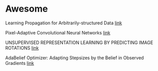 # Awesome

Learning Propagation for Arbitrarily-structured Data [link](https://arxiv.org/pdf/1909.11237.pdf)

Pixel-Adaptive Convolutional Neural Networks [link](https://arxiv.org/pdf/1904.05373.pdf)

UNSUPERVISED REPRESENTATION LEARNING BY PREDICTING IMAGE ROTATIONS [link](https://arxiv.org/pdf/1803.07728.pdf)

AdaBelief Optimizer: Adapting Stepsizes by the Belief in Observed Gradients [link](https://arxiv.org/pdf/2010.07468.pdf)

